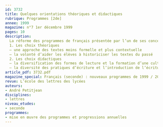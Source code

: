 ```yaml
---
id: 3732
title: Quelques orientations théoriques et didactiques
rubrique: Programmes [2de]
annee: 1999
magazine: n°7 1er décembre 1999
pages: 10
description: 
  La réforme des programmes de français présentée par l’un de ses concepteurs…
  1. Les choix théoriques
  – une approche des textes moins formelle et plus contextuelle
  – la volonté d’aider les élèves à historiciser les textes du passé
  2. Les choix didactiques
  – la diversification des formes de lecture et la formation d’une culture littéraire et théorique
  – la diversité des pratiques d’écriture et l’introduction de l’écriture d’invention
article_pdf: 3732.pdf
magazine_special: Français (seconde) : nouveaux programmes de 1999 / 2000
revue: L’école des lettres des lycées
auteurs:
- André Petitjean
disciplines:
- lettres
niveau_etudes:
- seconde
programmes:
- mise en œuvre des programmes et progressions annuelles
---
```


